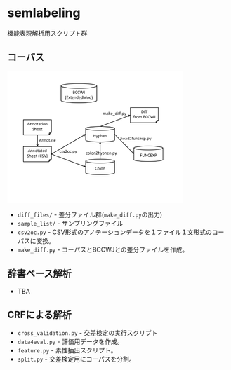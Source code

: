 # semlabeling
機能表現解析用スクリプト群

## コーパス
<img src="https://raw.githubusercontent.com/pizzaboi/semlabeling/master/images/corpus_inst.png" height="300px">


- `diff_files/` - 差分ファイル群(`make_diff.py`の出力)
- `sample_list/` - サンプリングファイル
- `csv2oc.py` - CSV形式のアノテーションデータを１ファイル１文形式のコーパスに変換。
- `make_diff.py` - コーパスとBCCWJとの差分ファイルを作成。

## 辞書ベース解析
- TBA

## CRFによる解析
- `cross_validation.py` - 交差検定の実行スクリプト
- `data4eval.py` - 評価用データを作成。
- `feature.py` - 素性抽出スクリプト。
- `split.py`  - 交差検定用にコーパスを分割。
